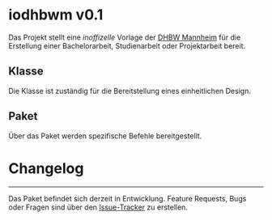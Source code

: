 # iodhbwm v0.1

Das Projekt stellt eine _inoffizelle_ Vorlage der [DHBW Mannheim](http://www.dhbw-mannheim.de) für die Erstellung einer Bachelorarbeit, Studienarbeit oder Projektarbeit bereit.

## Klasse
Die Klasse ist zuständig für die Bereitstellung eines einheitlichen Design.

## Paket
Über das Paket werden spezifische Befehle bereitgestellt.

# Changelog

---
Das Paket befindet sich derzeit in Entwicklung.
Feature Requests, Bugs oder Fragen sind über den [Issue-Tracker](https://github.com/faltfe/iodhbwm/issues) zu erstellen.
